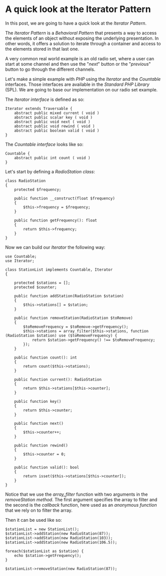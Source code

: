 # A quick look at the Iterator Pattern #

In this post, we are going to have a quick look at the _Iterator Pattern_.

The _Iterator Pattern_ is a _Behavioral Pattern_ that presents a way to access the elements of an object without exposing the underlying presentation. In other words, it offers a solution to iterate through a container and access to the elements stored in that last one.

A very common real world example is an old radio set, where a user can start at some channel and then use the "_next_" button or the "_previous_" button to go through the different channels.

Let's make a simple example with _PHP_ using the _Iterator_ and the _Countable_ interfaces. Those interfaces are available in the _Standard PHP Library_ (SPL). We are going to base our implementation on our radio set example.

The _Iterator interface_ is defined as so:

	Iterator extends Traversable {
		abstract public mixed current ( void )
		abstract public scalar key ( void )
		abstract public void next ( void )
		abstract public void rewind ( void )
		abstract public boolean valid ( void )
	}

The _Countable interface_ looks like so:

	Countable {
		abstract public int count ( void )
	}

Let's start by defining a _RadioStation class_:

	class RadioStation
	{
		protected $frequency;

		public function __construct(float $frequency)
		{
			$this->frequency = $frequency;
		}

		public function getFrequency(): float
		{
			return $this->frequency;
		}
	}

Now we can build our _Iterator_ the following way:

	use Countable;
	use Iterator;

	class StationList implements Countable, Iterator
	{

		protected $stations = [];
		protected $counter;

		public function addStation(RadioStation $station)
		{
			$this->stations[] = $station;
		}

		public function removeStation(RadioStation $toRemove)
		{
			$toRemoveFrequency = $toRemove->getFrequency();
			$this->stations = array_filter($this->stations, function (RadioStation $station) use ($toRemoveFrequency) {
				return $station->getFrequency() !== $toRemoveFrequency;
			});
		}

		public function count(): int
		{
			return count($this->stations);
		}

		public function current(): RadioStation
		{
			return $this->stations[$this->counter];
		}

		public function key()
		{
			return $this->counter;
		}

		public function next()
		{
			$this->counter++;
		}

		public function rewind()
		{
			$this->counter = 0;
		}

		public function valid(): bool
		{
			return isset($this->stations[$this->counter]);
		}
	}

Notice that we use the _array_filter_ function with two arguments in the _removeStation method_. The first argument specifies the array to filter and the second is the _callback_ function, here used as an _anonymous function_ that we rely on to filter the array.

Then it can be used like so:

	$stationList = new StationList();
	$stationList->addStation(new RadioStation(87));
	$stationList->addStation(new RadioStation(103));
	$stationList->addStation(new RadioStation(106.5));

	foreach($stationList as $station) {
		echo $station->getFrequency();
	}

	$stationList->removeStation(new RadioStation(87));